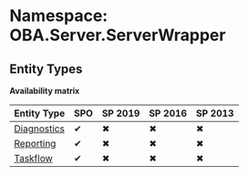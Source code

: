 # Namespace: OBA.Server.ServerWrapper

## Entity Types

**Availability matrix**

Entity Type | SPO | SP 2019 | SP 2016 | SP 2013
----------|-----|---------|---------|--------
[Diagnostics](./EntityTypes/Diagnostics.md) | ✔ | ✖ | ✖ | ✖
[Reporting](./EntityTypes/Reporting.md) | ✔ | ✖ | ✖ | ✖
[Taskflow](./EntityTypes/Taskflow.md) | ✔ | ✖ | ✖ | ✖
